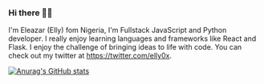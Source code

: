 ### Hi there 👋🏽

I'm Eleazar (Elly) fom Nigeria, I'm Fullstack JavaScript and Python developer. I really enjoy learning languages and frameworks like React and Flask. I enjoy the challenge of bringing ideas to life with code. You can check out my twitter at https://twitter.com/elly0x.

[![Anurag's GitHub stats](https://github-readme-stats.vercel.app/api?username=Elly0816)](https://github.com/anuraghazra/github-readme-stats)
